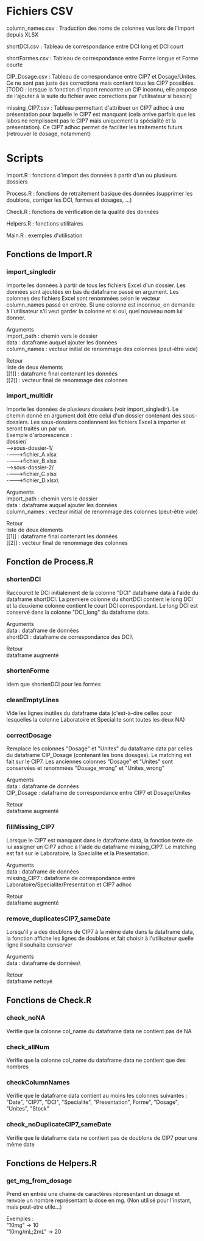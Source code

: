 # Fichiers CSV

column_names.csv : Traduction des noms de colonnes vus lors de l'import depuis XLSX

shortDCI.csv : Tableau de correspondance entre DCI long et DCI court

shortFormes.csv : Tableau de correspondance entre Forme longue et Forme courte

CIP_Dosage.csv : Tableau de correspondance entre CIP7 et Dosage/Unites. Ce ne sont pas juste des corrections mais contient tous les CIP7 possibles. [TODO : lorsque la fonction d'import rencontre un CIP inconnu, elle propose de l'ajouter à la suite du fichier avec corrections par l'utilisateur si besoin]

missing_CIP7.csv : Tableau permettant d'attribuer un CIP7 adhoc à une présentation pour laquelle le CIP7 est manquant (cela arrive parfois que les labos ne remplissent pas le CIP7 mais uniquement la spécialité et la présentation). Ce CIP7 adhoc permet de faciliter les traitements futurs (retrouver le dosage, notamment)

# Scripts

Import.R : fonctions d'import des données à partir d'un ou plusieurs dossiers

Process.R : fonctions de retraitement basique des données (supprimer les doublons, corriger les DCI, formes et dosages, ...)

Check.R : fonctions de vérification de la qualité des données

Helpers.R : fonctions utilitaires

Main.R : exemples d'utilisation

## Fonctions de Import.R

### import_singledir
Importe les données à partir de tous les fichiers Excel d'un dossier. Les données sont ajoutées en bas du dataframe passé en argument. Les colonnes des fichiers Excel sont renommées selon le vecteur column_names passé en entrée. Si une colonne est inconnue, on demande à l'utilisateur s'il veut garder la colonne et si oui, quel nouveau nom lui donner.

Arguments\
import_path : chemin vers le dossier\
data : dataframe auquel ajouter les données\
column_names : vecteur initial de renommage des colonnes (peut-être vide)

Retour\
liste de deux élements\
[[1]] : dataframe final contenant les données\
[[2]] : vecteur final de renommage des colonnes

### import_multidir
Importe les données de plusieurs dossiers (voir import_singledir). Le chemin donné en argument doit être celui d'un dossier contenant des sous-dossiers. Les sous-dossiers contiennent les fichiers Excel à importer et seront traités un par un.\
Exemple d'arborescence :\
dossier/\
-->sous-dossier-1/\
---->fichier_A.xlsx\
---->fichier_B.xlsx\
-->sous-dossier-2/\
---->fichier_C.xlsx\
---->fichier_D.xlsx\

Arguments\
import_path : chemin vers le dossier\
data : dataframe auquel ajouter les données\
column_names : vecteur initial de renommage des colonnes (peut-être vide)

Retour\
liste de deux élements\
[[1]] : dataframe final contenant les données\
[[2]] : vecteur final de renommage des colonnes

## Fonction de Process.R

### shortenDCI
Raccourcit le DCI initialement de la colonne "DCI" dataframe data à l'aide du dataframe shortDCI. La premiere colonne du shortDCI contient le long DCI et la deuxieme colonne contient le court DCI correspondant. Le long DCI est conservé dans la colonne "DCI_long" du dataframe data.

Arguments\
data : dataframe de données\
shortDCI : dataframe de correspondance des DCI\

Retour\
dataframe augmenté

### shortenForme
Idem que shortenDCI pour les formes

### cleanEmptyLines
Vide les lignes inutiles du dataframe data (c'est-à-dire celles pour lesquelles la colonne Laboratoire et Specialite sont toutes les deux NA)

### correctDosage
Remplace les colonnes "Dosage" et "Unites" du dataframe data par celles du dataframe CIP_Dosage (contenant les bons dosages). Le matching est fait sur le CIP7. Les anciennes colonnes "Dosage" et "Unites" sont conservées et renommées "Dosage_wrong" et "Unites_wrong"

Arguments\
data : dataframe de données\
CIP_Dosage : dataframe de correspondance entre CIP7 et Dosage/Unites

Retour\
dataframe augmenté

### fillMissing_CIP7
Lorsque le CIP7 est manquant dans le dataframe data, la fonction tente de lui assigner un CIP7 adhoc à l'aide du dataframe missing_CIP7. Le matching est fait sur le Laboratoire, la Specialite et la Presentation.

Arguments\
data : dataframe de données\
missing_CIP7 : dataframe de correspondance entre Laboratoire/Specialite/Presentation et CIP7 adhoc

Retour\
dataframe augmenté

### remove_duplicatesCIP7_sameDate
Lorsqu'il y a des doublons de CIP7 à la même date dans la dataframe data, la fonction affiche les lignes de doublons et fait choisir à l'utilisateur quelle ligne il souhaite conserver

Arguments\
data : dataframe de données\

Retour\
dataframe nettoyé

## Fonctions de Check.R

### check_noNA
Verifie que la colonne col_name du dataframe data ne contient pas de NA

### check_allNum
Verifie que la colonne col_name du dataframe data ne contient que des nombres

### checkColumnNames
Verifie que le dataframe data contient au moins les colonnes suivantes : "Date", "CIP7", "DCI", "Specialite", "Presentation", Forme", "Dosage", "Unites", "Stock"

### check_noDuplicateCIP7_sameDate
Verifie que le dataframe data ne contient pas de doublons de CIP7 pour une même date

## Fonctions de Helpers.R

### get_mg_from_dosage
Prend en entrée une chaine de caractères répresentant un dosage et renvoie un nombre représentant la dose en mg. (Non utilisé pour l'instant, mais peut-etre utile...)

Exemples :\
"10mg" -> 10\
"10mg/mL;2mL" -> 20

